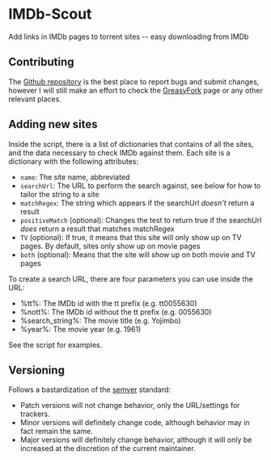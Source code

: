 # IMDb-Scout
Add links in IMDb pages to torrent sites -- easy downloading from IMDb

## Contributing

The [Github repository](https://github.com/kannibalox/IMDb-Scout) is the best place to report bugs and submit changes, however I will still make an effort to check the [GreasyFork](https://greasyfork.org/en/scripts/3967-imdb-scout) page or any other relevant places.

## Adding new sites

Inside the script, there is a list of dictionaries that contains of all the sites, and the data necessary to check IMDb against them.
Each site is a dictionary with the following attributes:
  - `name`: The site name, abbreviated
  - `searchUrl`: The URL to perform the search against, see below for how to tailor the string to a site
  - `matchRegex`: The string which appears if the searchUrl *doesn't* return a result
  - `positiveMatch` (optional): Changes the test to return true if the searchUrl *does* return a result that matches matchRegex
  - `TV` (optional): If true, it means that this site will only show up on TV pages. By default, sites only show up on movie pages
  - `both` (optional): Means that the site will show up on both movie and TV pages

To create a search URL, there are four parameters you can use inside the URL:
  - %tt%: The IMDb id with the tt prefix (e.g. tt0055630)
  - %nott%: The IMDb id without the tt prefix (e.g. 0055630)
  - %search_string%: The movie title (e.g. Yojimbo)
  - %year%: The movie year (e.g. 1961)

See the script for examples.

## Versioning
Follows a bastardization of the [semver](http://semver.org/) standard:
* Patch versions will not change behavior, only the URL/settings for trackers.
* Minor versions will definitely change code, although behavior may in fact remain the same.
* Major versions will definitely change behavior, although it will only be increased at the discretion of the current maintainer.
